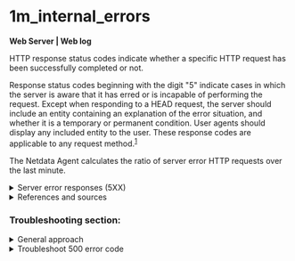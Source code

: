 # 1m_internal_errors

**Web Server | Web log**

HTTP response status codes indicate whether a specific HTTP request has been successfully completed
or not.

Response status codes beginning with the digit "5" indicate cases in which the server is aware that
it has erred or is incapable of performing the request. Except when responding to a HEAD request,
the server should include an entity containing an explanation of the error situation, and whether it
is a temporary or permanent condition. User agents should display any included entity to the user.
These response codes are applicable to any request
method.<sup>[1](https://datatracker.ietf.org/doc/html/rfc2616#section-10.5) </sup>

The Netdata Agent calculates the ratio of server error HTTP requests over the last minute.

<details>
  <summary>Server error responses (5XX)</summary>

The error codes below contain the descriptions as provided by
Mozilla. <sup>[2](https://developer.mozilla.org/en-US/docs/Web/HTTP/Status#server_error_responses) </sup>

- _500 Internal Server Error_: The server has encountered a situation it does not know how to
  handle.

- _501 Not Implemented_: The request method is not supported by the server and cannot be handled.
  The only methods that servers are required to support (and therefore that must not return this
  code)
  are GET and HEAD.

- _502 Bad Gateway_: This error response means that the server, while working as a gateway to get a
  response needed to handle the request, got an invalid response.

- _503 Service Unavailable_: The server is not ready to handle the request. Common causes are a
  server that is down for maintenance or that is overloaded. Note that together with this response,
  a user-friendly page explaining the problem should be sent. This response should be used for
  temporary conditions and the Retry-After HTTP header should, if possible, contain the estimated
  time before the recovery of the service. The webmaster must also take care about the
  caching-related headers that are sent along with this response, as these temporary condition
  responses should usually not be cached.

- _504 Gateway Timeout_: This error response is given when the server is acting as a gateway and
  cannot get a response in time.

- _505 HTTP Version Not Supported_: The HTTP version used in the request is not supported by the
  server.

- _506 Variant Also Negotiates_: The server has an internal configuration error: the chosen variant
  resource is configured to engage in transparent content negotiation itself, and is therefore not a
  proper end point in the negotiation process.

- _507 Insufficient Storage (WebDAV)_:
  The method could not be performed on the resource because the server is unable to store the
  representation needed to successfully complete the request.

- _508 Loop Detected (WebDAV)_:
  The server detected an infinite loop while processing the request.

- _510 Not Extended_: Further extensions to the request are required for the server to fulfill it.

- _511 Network Authentication_: Required Indicates that the client needs to authenticate to gain
  network access.

Source: [https://developer.mozilla.org/en-US/docs/Web/HTTP/Status#server_error_responses](https://developer.mozilla.org/en-US/docs/Web/HTTP/Status#server_error_responses)

</details>

<details>
  <summary>References and sources</summary>

1. [Server errors on Datatracker](https://datatracker.ietf.org/doc/html/rfc2616#section-10.5)

2. [HTTP server errors on Mozilla](https://developer.mozilla.org/en-US/docs/Web/HTTP/Status#server_error_responses)

</details>

### Troubleshooting section:

<details>
<summary>General approach</summary>

To identify the HTTP response code your web server sends back: 

1. Open the Netdata dashboard.
2. Inspect the `detailed_response_codes` chart for your web server. This chart keeps
track of exactly what error codes your web server sends out.

You should also check the server error logs. For example, web servers such as Apache or Nginx
produce and error logs, by default under `/var/log/{nginx, apache2}/{access.log, error.log}`

</details>

<details>
<summary>Troubleshoot 500 error code </summary>

One of the things that can cause HTTP 500 response errors is a misconfiguration in the `.htaccess`
file of your web server.

</details>
